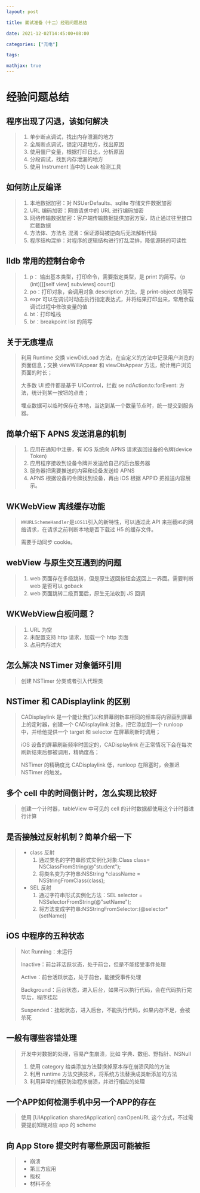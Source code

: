 ```yaml
---
layout: post

title: 面试准备（十二）经验问题总结

date: 2021-12-02T14:45:00+08:00

categories: ["充电"]

tags: 

mathjax: true
---
```






# 经验问题总结

## 程序出现了闪退，该如何解决

> 1. 单步断点调试，找出内存泄漏的地方
> 2. 全局断点调试，锁定闪退地方，找出原因
> 3. 使用僵尸变量，根据打印日志，分析原因
> 4. 分段调试，找到内存泄漏的地方
> 5. 使用 Instrument 当中的 Leak 检测工具

## 如何防止反编译

> 1. 本地数据加密：对 NSUerDefaults、sqlite 存储文件数据加密
> 2. URL 编码加密：网络请求中的 URL 进行编码加密
> 3. 网络传输数据加密：客户端传输数据提供加密方案，防止通过往里接口拦截数据
> 4. 方法体、方法名 混淆：保证源码被逆向后无法解析代码
> 5. 程序结构混排：对程序的逻辑结构进行打乱混排，降低源码的可读性

## lldb 常用的控制台命令

> 1. p： 输出基本类型，打印命令，需要指定类型，是 print 的简写。（p (int)[[[self view] subviews] count]）
> 2. po：打印对象，会调用对象 description 方法，是 print-object 的简写
> 3. expr 可以在调试时动态执行指定表达式，并将结果打印出来，常用余载调试过程中修改变量的值
> 4. bt：打印堆栈
> 5. br：breakpoint list 的简写

## 关于无痕埋点

> 利用 Runtime 交换 viewDidLoad 方法，在自定义的方法中记录用户浏览的页面信息；交换 viewWillAppear 和 viewDisAppear 方法，统计用户浏览页面的时长；
>
> 大多数 UI 控件都是基于 UIControl，拦截 se ndAction:to:forEvent: 方法，统计到某一按钮的点击；
>
> 
>
> 埋点数据可以临时保存在本地，当达到某一个数量节点时，统一提交到服务器。

## 简单介绍下 APNS 发送消息的机制

> 1. 应用在通知中注册，有 iOS 系统向 APNS 请求返回设备的令牌(device Token)
> 2. 应用程序接收到设备令牌并发送给自己的后台服务器
> 3. 服务器把需要推送的内容和设备发送给 APNS
> 4. APNS 根据设备的令牌找到设备，再由 iOS 根据 APPID 把推送内容展示。

## WKWebView 离线缓存功能

> `WKURLSchemeHandler`是`iOS11`引入的新特性，可以通过此 API 来拦截`H5`的网络请求，在请求之前判断本地是否下载过 H5 的缓存文件。
>
> 需要手动同步 cookie。

## webView 与原生交互遇到的问题

> 1. web 页面存在多级跳转，但是原生返回按钮会返回上一界面。需要判断 web 是否可以 goback
> 2. web 页面跳转二级页面后，原生无法收到 JS 回调

## WKWebView白板问题？

> 1. URL 为空
> 2. 未配置支持 http 请求，加载一个 http 页面
> 3. 占用内存过大

## 怎么解决 NSTimer 对象循环引用

> 创建 NSTimer 分类或者引入代理类

## NSTimer 和 CADisplaylink 的区别

> CADisplaylink 是一个能让我们以和屏幕刷新率相同的频率将内容画到屏幕上的定时器，创建一个 CADisplaylink 对象，把它添加到一个 runloop 中，并给他提供一个 target 和 selector 在屏幕刷新时调用；
>
> iOS 设备的屏幕刷新频率时固定的，CADisplaylink 在正常情况下会在每次刷新结束后都被调用，精确度高；
>
> NSTimer 的精确度比 CADisplaylink 低，runloop 在阻塞时，会推迟 NSTimer 的触发。

## 多个 cell 中的时间倒计时，怎么实现比较好

> 创建一个计时器，tableView 中可见的 cell 的计时数据都使用这个计时器进行计算

## 是否接触过反射机制？简单介绍一下

> * class 反射
>   1. 通过类名的字符串形式实例化对象:Class class= NSClassFromString(@"student");
>   2. 将类名变为字符串:NSString *className = NSStringFromClass(class);
> * SEL 反射
>   1. 通过字符串形式实例化方法：SEL selector = NSSelectorFromString(@"setName");
>   2. 将方法变成字符串:NSStringFromSelector:(@selector*(setName)) 

## iOS 中程序的五种状态

> Not Running：未运行
>
> Inactive：前台非活跃状态，处于前台，但是不能接受事件处理
>
> Active：前台活跃状态，处于前台，能接受事件处理
>
> Background：后台状态，进入后台，如果可以执行代码，会在代码执行完毕后，程序挂起
>
> Suspended：挂起状态，进入后台，不能执行代码，如果内存不足，会被杀死

## 一般有哪些容错处理

> 开发中对数据的处理，容易产生崩溃，比如 字典、数组、野指针、NSNull
>
> 1. 使用 category 给类添加方法替换掉原本存在崩溃风险的方法
> 2. 利用 runtime 方法交换技术，将系统方法替换成类新添加的方法
> 3. 利用异常的捕获防治程序崩溃，并进行相应的处理

## 一个APP如何检测手机中另一个APP的存在

> 使用 [UIApplication sharedApplication] canOpenURL 这个方式，不过需要提前知晓对应 app 的 scheme

## 向 App Store 提交时有哪些原因可能被拒

> * 崩溃
> * 第三方应用
> * 版权
> * 材料不全
